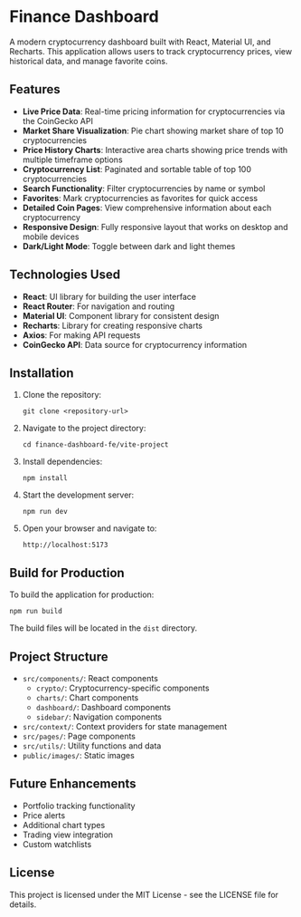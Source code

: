 # Finance Dashboard

A modern cryptocurrency dashboard built with React, Material UI, and Recharts. This application allows users to track cryptocurrency prices, view historical data, and manage favorite coins.

## Features

- **Live Price Data**: Real-time pricing information for cryptocurrencies via the CoinGecko API
- **Market Share Visualization**: Pie chart showing market share of top 10 cryptocurrencies
- **Price History Charts**: Interactive area charts showing price trends with multiple timeframe options
- **Cryptocurrency List**: Paginated and sortable table of top 100 cryptocurrencies
- **Search Functionality**: Filter cryptocurrencies by name or symbol
- **Favorites**: Mark cryptocurrencies as favorites for quick access
- **Detailed Coin Pages**: View comprehensive information about each cryptocurrency
- **Responsive Design**: Fully responsive layout that works on desktop and mobile devices
- **Dark/Light Mode**: Toggle between dark and light themes

## Technologies Used

- **React**: UI library for building the user interface
- **React Router**: For navigation and routing
- **Material UI**: Component library for consistent design
- **Recharts**: Library for creating responsive charts
- **Axios**: For making API requests
- **CoinGecko API**: Data source for cryptocurrency information

## Installation

1. Clone the repository:
   ```
   git clone <repository-url>
   ```

2. Navigate to the project directory:
   ```
   cd finance-dashboard-fe/vite-project
   ```

3. Install dependencies:
   ```
   npm install
   ```

4. Start the development server:
   ```
   npm run dev
   ```

5. Open your browser and navigate to:
   ```
   http://localhost:5173
   ```

## Build for Production

To build the application for production:

```
npm run build
```

The build files will be located in the `dist` directory.

## Project Structure

- `src/components/`: React components
  - `crypto/`: Cryptocurrency-specific components
  - `charts/`: Chart components
  - `dashboard/`: Dashboard components
  - `sidebar/`: Navigation components
- `src/context/`: Context providers for state management
- `src/pages/`: Page components
- `src/utils/`: Utility functions and data
- `public/images/`: Static images

## Future Enhancements

- Portfolio tracking functionality
- Price alerts
- Additional chart types
- Trading view integration
- Custom watchlists

## License

This project is licensed under the MIT License - see the LICENSE file for details.
